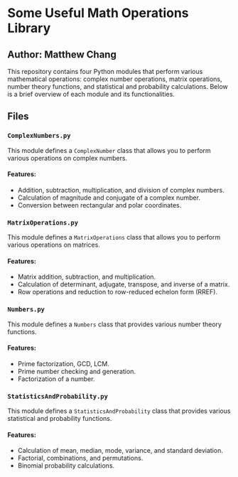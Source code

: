 # Some Useful Math Operations Library
## Author: Matthew Chang

This repository contains four Python modules that perform various mathematical operations: complex number operations, matrix operations, number theory functions, and statistical and probability calculations. Below is a brief overview of each module and its functionalities.

## Files

### `ComplexNumbers.py`

This module defines a `ComplexNumber` class that allows you to perform various operations on complex numbers.

#### Features:
- Addition, subtraction, multiplication, and division of complex numbers.
- Calculation of magnitude and conjugate of a complex number.
- Conversion between rectangular and polar coordinates.

### `MatrixOperations.py`

This module defines a `MatrixOperations` class that allows you to perform various operations on matrices.

#### Features:
- Matrix addition, subtraction, and multiplication.
- Calculation of determinant, adjugate, transpose, and inverse of a matrix.
- Row operations and reduction to row-reduced echelon form (RREF).

### `Numbers.py`

This module defines a `Numbers` class that provides various number theory functions.

#### Features:
- Prime factorization, GCD, LCM.
- Prime number checking and generation.
- Factorization of a number.

### `StatisticsAndProbability.py`

This module defines a `StatisticsAndProbability` class that provides various statistical and probability functions.

#### Features:
- Calculation of mean, median, mode, variance, and standard deviation.
- Factorial, combinations, and permutations.
- Binomial probability calculations.
